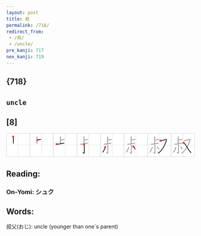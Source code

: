 ```yaml
---
layout: post
title: 叔
permalink: /718/
redirect_from:
 - /叔/
 - /uncle/
pre_kanji: 717
nex_kanji: 719
---
```


## {718}

## `uncle`

## [8]

<div class="stroke"><img src="../images/E58F94.png" /></div>

## Reading:

### On-Yomi: シュク

## Words:

叔父(おじ): uncle (younger than one´s parent)
